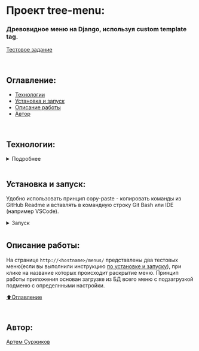 # Проект tree-menu:

### Древовидное меню на Django, используя custom template tag.

[Тестовое задание](https://docs.google.com/document/d/1XTnbcXhejyGB-I2cHRiiSZqI3ElHzqDJeetwHkJbTa8/edit)

<br>

## Оглавление:

- [Технологии](#технологии)
- [Установка и запуск](#установка-и-запуск)
- [Описание работы](#описание-работы)
- [Автор](#автор)

<br>

## Технологии:

<details><summary>Подробнее</summary>

**Языки программирования, библиотеки и модули:**

[![Python](https://img.shields.io/badge/Python-3.10%20%7C%203.11-blue?logo=python)](https://www.python.org/)

**Фреймворк, расширения и библиотеки:**

[![Django](https://img.shields.io/badge/Django-v5.0.3-blue?logo=Django)](https://www.djangoproject.com/)

**Базы данных и инструменты работы с БД:**

[![SQLite3](https://img.shields.io/badge/-SQLite3-464646?logo=SQLite)](https://www.sqlite.com/version3.html)

[⬆️Оглавление](#оглавление)

</details>

<br>

## Установка и запуск:

Удобно использовать принцип copy-paste - копировать команды из GitHub Readme и вставлять в командную строку Git Bash или IDE (например VSCode).

<details><summary>Запуск</summary>

1. Клонируйте репозиторий с GitHub:

```bash
git clone https://github.com/Surzhikov161/Django-Tree-Menu.git
```

2. Создайте и активируйте виртуальное окружение:

   - Если у вас Linux/macOS

   ```bash
    python -m venv venv && source venv/bin/activate
   ```

   - Если у вас Windows

   ```bash
    python -m venv venv && source venv/Scripts/activate
   ```

3. Установите в виртуальное окружение все необходимые зависимости из файла **requirements.txt**:

```bash
python -m pip install --upgrade pip && pip install -r requirements.txt
```

4. Выполните миграции, загрузку данных, создание суперюзера и запустите приложение:

```bash
python app/manage.py makemigrations && \
python app/manage.py migrate && \
python app/manage.py load_test_data && \
python app/manage.py runserver
```

Сервер запустится локально по адресу `http://127.0.0.1:8000/`

5. Остановить приложение можно комбинацией клавиш Ctl-C.
<h1></h1>
 </details>

<h1></h1></details>

## Описание работы:

На странице `http://<hostname>/menus/` представлены два тестовых меню(если вы выполнили инструкцию [по установке и запуску](#установка-и-запуск)), при клике на название которых происходит раскрытие меню.
Принцип работы приложения основан загрузке из БД всего меню с подзагрузкой подменю с определнными настройки.

[⬆️Оглавление](#оглавление)

<br>

## Автор:

[Артем Суржиков](https://github.com/Surzhikov161)
